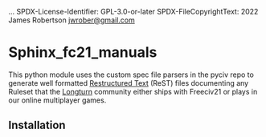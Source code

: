 ...
    SPDX-License-Identifier: GPL-3.0-or-later
    SPDX-FileCopyrightText: 2022 James Robertson <jwrober@gmail.com>

Sphinx_fc21_manuals
===================

This python module uses the custom spec file parsers in the pyciv repo to generate well formatted
[Restructured Text](https://www.sphinx-doc.org/en/master/usage/restructuredtext/index.html) (ReST) files
documenting any Ruleset that the [Longturn](https://longturn.net) community either ships with Freeciv21 or
plays in our online multiplayer games.

Installation
------------
